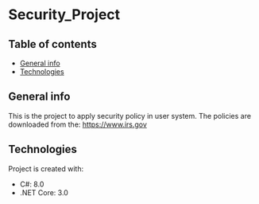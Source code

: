 # Security_Project
## Table of contents
* [General info](#general-info)
* [Technologies](#technologies)

## General info
This is the project to apply security policy in user system. The policies are downloaded from the: https://www.irs.gov
	
## Technologies
Project is created with:
* C#: 8.0
* .NET Core: 3.0